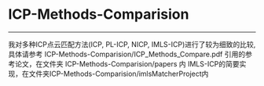 # ICP-Methods-Comparision
---
我对多种ICP点云匹配方法(ICP, PL-ICP, NICP, IMLS-ICP)进行了较为细致的比较,具体请参考 ICP-Methods-Comparision/ICP_Methods_Compare.pdf
引用的参考论文，在文件夹 ICP-Methods-Comparision/papers 内
IMLS-ICP的简要实现，在文件夹ICP-Methods-Comparision/imlsMatcherProject内

